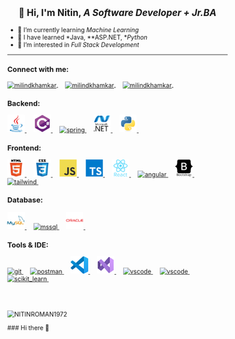 <h2 align="center">
  👋 Hi, I'm Nitin, <i>A Software Developer + Jr.BA </i>
</h2>

- 🌱 I’m currently learning *Machine Learning*
- 💞️ I have learned *Java, **ASP.NET, **Python*
- 👀 I’m interested in *Full Stack Development*

<hr/> 

<h3 align="left">Connect with me:</h3>
<p align="left">
  <!-- LinkedIn -->
  <a href="https://www.linkedin.com/in/nitin-roman-126114267/" target="blank"  textDecoration="none">
    <img align="center" src="https://raw.githubusercontent.com/rahuldkjain/github-profile-readme-generator/master/src/images/icons/Social/linked-in-alt.svg" 
      alt="milindkhamkar" height="30" width="40"/>
  </a>   &nbsp; &nbsp;
  <!-- GitHub -->
  <a href="https://github.com/Millstack" target="blank">
    <img align="center" src="https://seeklogo.com/images/G/github-logo-2E3852456C-seeklogo.com.png" alt="milindkhamkar" height="40" width="40" />
  </a> &nbsp; &nbsp;
  <!-- Mail -->
  <a href="mailto:khamkarmilind101@gmail.com" target="blank">
    <img align="center" src="https://cdn4.iconfinder.com/data/icons/social-media-logos-6/512/112-gmail_email_mail-512.png"                 
      alt="milindkhamkar" height="40" width="40" />
  </a> &nbsp; &nbsp;
</p> 


<h3 align="left">Backend:</h3>
<p align="left">
  <!-- Java -->
  <a href="https://www.java.com" target="_blank" rel="noreferrer">
    <img src="https://raw.githubusercontent.com/devicons/devicon/master/icons/java/java-original.svg" alt="java" width="40" height="40"/>
  </a>  &nbsp; &nbsp;
  <!-- C# -->
  <a href="https://www.w3schools.com/cs/" target="_blank" rel="noreferrer">
    <img src="https://raw.githubusercontent.com/devicons/devicon/master/icons/csharp/csharp-original.svg" alt="csharp" width="40" height="40"/>
  </a> &nbsp; &nbsp;
  <!-- Spring -->
  <a href="https://spring.io/" target="_blank" rel="noreferrer">
    <img src="https://www.vectorlogo.zone/logos/springio/springio-icon.svg" alt="spring" width="40" height="40"/>
  </a> &nbsp; &nbsp;
  <!-- ASP.NET -->
  <a href="https://dotnet.microsoft.com/" target="_blank" rel="noreferrer">
    <img src="https://raw.githubusercontent.com/devicons/devicon/master/icons/dot-net/dot-net-original-wordmark.svg" alt="dotnet" width="40" height="40"/>
  </a> &nbsp; &nbsp;
  <!-- Python -->
  <a href="https://www.python.org" target="_blank" rel="noreferrer">
    <img src="https://raw.githubusercontent.com/devicons/devicon/master/icons/python/python-original.svg" alt="python" width="40" height="40"/>
  </a> &nbsp; &nbsp;
</p>

<h3 align="left">Frontend:</h3>
<p align="left">
   <!-- HTML5 -->
  <a href="https://www.w3.org/html/" target="_blank" rel="noreferrer" >
    <img src="https://raw.githubusercontent.com/devicons/devicon/master/icons/html5/html5-original-wordmark.svg" alt="html5" width="40" height="40"/>
  </a> &nbsp; &nbsp;
  <!-- CSS3 -->
  <a href="https://www.w3schools.com/css/" target="_blank" rel="noreferrer">
    <img src="https://raw.githubusercontent.com/devicons/devicon/master/icons/css3/css3-original-wordmark.svg" alt="css3" width="40" height="40"/>
  </a> &nbsp; &nbsp;
  <!-- JavaScript -->
  <a href="https://developer.mozilla.org/en-US/docs/Web/JavaScript" target="_blank" rel="noreferrer">
    <img src="https://raw.githubusercontent.com/devicons/devicon/master/icons/javascript/javascript-original.svg" alt="javascript" width="40" height="40"/>
  </a> &nbsp; &nbsp;
  <!-- TypeScript -->
  <a href="https://www.typescriptlang.org/" target="_blank" rel="noreferrer">
    <img src="https://raw.githubusercontent.com/devicons/devicon/master/icons/typescript/typescript-original.svg" alt="typescript" width="40" height="40"/>
  </a> &nbsp; &nbsp;
  <!-- React -->
  <a href="https://reactjs.org/" target="_blank" rel="noreferrer">
    <img src="https://raw.githubusercontent.com/devicons/devicon/master/icons/react/react-original-wordmark.svg" alt="react" width="40" height="40"/>
  </a> &nbsp; &nbsp;
  <!-- Angular -->
  <a href="https://angular.io" target="_blank" rel="noreferrer">
    <img src="https://angular.io/assets/images/logos/angular/angular.svg" alt="angular" width="40" height="40"/>
  </a> &nbsp; &nbsp;
  <!-- Bootstrap -->
  <a href="https://getbootstrap.com" target="_blank" rel="noreferrer">
    <img src="https://raw.githubusercontent.com/devicons/devicon/master/icons/bootstrap/bootstrap-plain-wordmark.svg" alt="bootstrap" width="40" height="40"/>
  </a> &nbsp; &nbsp;
  <!-- Tailwind CSS -->
  <a href="https://tailwindcss.com/" target="_blank" rel="noreferrer">
    <img src="https://www.vectorlogo.zone/logos/tailwindcss/tailwindcss-icon.svg" alt="tailwind" width="40" height="40"/>
  </a> &nbsp; &nbsp;
</p>

<h3 align="left">Database:</h3>
<p align="left">
  <!-- MySQL -->
  <a href="https://www.mysql.com/" target="_blank" rel="noreferrer">
    <img src="https://raw.githubusercontent.com/devicons/devicon/master/icons/mysql/mysql-original-wordmark.svg" alt="mysql" width="40" height="40"/>
  </a> &nbsp; &nbsp;
  <!-- MS SQL Server -->
  <a href="https://www.microsoft.com/en-us/sql-server" target="_blank" rel="noreferrer">
    <img src="https://www.svgrepo.com/show/303229/microsoft-sql-server-logo.svg" alt="mssql" width="40" height="40"/>
  </a> &nbsp; &nbsp;
  <!-- Oracle -->
  <a href="https://www.oracle.com/" target="_blank" rel="noreferrer">
    <img src="https://raw.githubusercontent.com/devicons/devicon/master/icons/oracle/oracle-original.svg" alt="oracle" width="40" height="40"/>
  </a> &nbsp; &nbsp;
</p>

<h3 align="left">Tools & IDE:</h3>
<p align="left">
  <!-- Git -->
  <a href="https://git-scm.com/" target="_blank" rel="noreferrer">
    <img src="https://www.vectorlogo.zone/logos/git-scm/git-scm-icon.svg" alt="git" width="40" height="40"/>
  </a> &nbsp; &nbsp;
  <!-- Postman -->
  <a href="https://postman.com" target="_blank" rel="noreferrer">
    <img src="https://www.vectorlogo.zone/logos/getpostman/getpostman-icon.svg" alt="postman" width="40" height="40"/>
  </a> &nbsp; &nbsp;
  <!-- VS Code -->
  <a href="https://code.visualstudio.com/" target="_blank" rel="noreferrer">
    <img src="https://raw.githubusercontent.com/devicons/devicon/master/icons/vscode/vscode-original.svg" alt="vscode" width="40" height="40"/>
  </a> &nbsp; &nbsp;
  <!-- Microsoft Visual Studio -->
  <a href="https://visualstudio.microsoft.com/" target="_blank" rel="noreferrer">
    <img src="https://raw.githubusercontent.com/github/explore/86c1bd6b4584404882313005cbd1c213cacb16d8/topics/visual-studio/visual-studio.png" alt="vscode" width="40"               height="40"/>
  </a> &nbsp; &nbsp;
  <!-- Eclipse -->
  <a href="https://www.eclipse.org/" target="_blank" rel="noreferrer">
    <img src="https://user-images.githubusercontent.com/11943860/46922529-b28cdc80-cfe0-11e8-9aec-0091161d3599.png" alt="vscode" width="40" height="40"/>
  </a> &nbsp; &nbsp;
  <!-- STS -->
  <a href="https://spring.io/tools" target="_blank" rel="noreferrer">
    <img src="https://spring.io/img/projects/spring-tool.svg" alt="vscode" width="40" height="40"/>
  </a> &nbsp; &nbsp;
  <!-- Scikit Learn -->
  <a href="https://scikit-learn.org/" target="_blank" rel="noreferrer">
    <img src="https://upload.wikimedia.org/wikipedia/commons/0/05/Scikit_learn_logo_small.svg" alt="scikit_learn" width="40" height="40"/>
  </a> &nbsp; &nbsp;
</p>

<br/> <br/>
<p><img align="center" src="https://github-readme-stats.vercel.app/api/top-langs?username=NITINROMAN1972&show_icons=true&locale=en&layout=compact" alt="NITINROMAN1972" /></p>

<!---
NITINROMAN1972 is a ✨ special ✨ repository because its README.md (this file) appears on your GitHub profile.
You can click the Preview link to take a look at your changes.
--->### Hi there 👋

<!--
**NITINROMAN1972/NITINROMAN1972** is a ✨ _special_ ✨ repository because its `README.md` (this file) appears on your GitHub profile.

Here are some ideas to get you started:

- 🔭 I’m currently working on ...
- 🌱 I’m currently learning ...
- 👯 I’m looking to collaborate on ...
- 🤔 I’m looking for help with ...
- 💬 Ask me about ...
- 📫 How to reach me: ...
- 😄 Pronouns: ...
- ⚡ Fun fact: ...
-->
